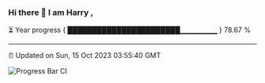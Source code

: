 ### Hi there 👋 I am Harry , 

⏳ Year progress { ███████████████████████▁▁▁▁▁▁▁ } 78.67 %

---

⏰ Updated on Sun, 15 Oct 2023 03:55:40 GMT

![Progress Bar CI](https://github.com/duykhang68/duykhang68/workflows/Progress%20Bar%20CI/badge.svg)
